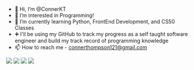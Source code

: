 - 👋 Hi, I’m @ConnerKT
- 👀 I’m interested in Programming!
- 🌱 I’m currently learning Python, FrontEnd Development, and CS50 Classes
- ➕ I'll be using my GitHub to track my progress as a self taught software engineer and build my track record of programming knowledge
- 📫 How to reach me - connerthompson121@gmail.com

<!---
ConnerKT/ConnerKT is a ✨ special ✨ repository because its `README.md` (this file) appears on your GitHub profile.
You can click the Preview link to take a look at your changes.
--->
[![](https://img.shields.io/badge/-linkedin-0073B1?style=flat-square)](http://linkedin.com/in/ConnerKT)
[![](https://img.shields.io/badge/-twitter-1C9CEA?style=flat-square)](https://twitter.com/_innng_)
[![](https://img.shields.io/badge/-resume-332B40?style=flat-square)]()
[![](https://img.shields.io/badge/-badges-2D4E00?style=flat-square)](https://www.youracclaim.com/users/ingridrosselis/badges)
